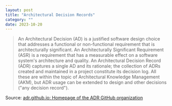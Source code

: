 ```yaml
---
layout: post
title: "Architectural Decision Records"
category: ""
date: 2023-10-20
---
```


>An Architectural Decision (AD) is a justified software design choice that addresses a functional or non-functional requirement that is architecturally significant. An Architecturally Significant Requirement (ASR) is a requirement that has a measurable effect on a software system's architecture and quality. An Architectural Decision Record (ADR) captures a single AD and its rationale; the collection of ADRs created and maintained in a project constitute its decision log. All these are within the topic of Architectural Knowledge Management (AKM), but ADR usage can be extended to design and other decisions ("any decision record").

Source: [adr.github.io: Homepage of the ADR GitHub organization](https://adr.github.io)
